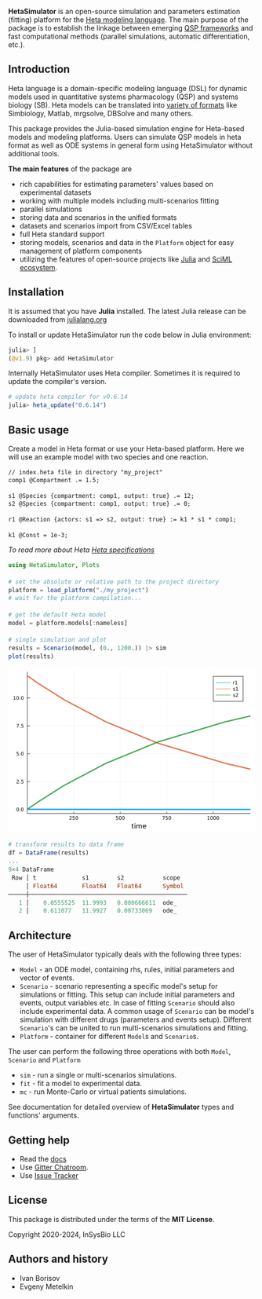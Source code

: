 **HetaSimulator** is an open-source simulation and parameters estimation (fitting) platform for the [Heta modeling language](https://hetalang.github.io/#/). 
The main purpose of the package is to establish the linkage between emerging [QSP frameworks](https://en.wikipedia.org/wiki/Quantitative_systems_pharmacology) and fast computational methods (parallel simulations, automatic differentiation, etc.).

## Introduction

Heta language is a domain-specific modeling language (DSL) for dynamic models used in quantitative systems pharmacology (QSP) and systems biology (SB). Heta models can be translated into [variety of formats](https://hetalang.github.io/#/heta-compiler/?id=supported-tools) like Simbiology, Matlab, mrgsolve, DBSolve and many others.

This package provides the Julia-based simulation engine for Heta-based models and modeling platforms. Users can simulate QSP models in heta format as well as ODE systems in general form using HetaSimulator without additional tools.

__The main features__ of the package are

- rich capabilities for estimating parameters' values based on experimental datasets
- working with multiple models including multi-scenarios fitting
- parallel simulations
- storing data and scenarios in the unified formats
- datasets and scenarios import from CSV/Excel tables 
- full Heta standard support
- storing models, scenarios and data in the `Platform` object for easy management of platform components
- utilizing the features of open-source projects like [Julia](https://julialang.org/) and [SciML ecosystem](https://sciml.ai/).

## Installation

It is assumed that you have **Julia** installed. 
The latest Julia release can be downloaded from [julialang.org](https://julialang.org/downloads/)

To install or update HetaSimulator run the code below in Julia environment:

```julia
julia> ]
(@v1.9) pkg> add HetaSimulator
```

Internally HetaSimulator uses Heta compiler. 
Sometimes it is required to update the compiler's version.
```julia
# update heta compiler for v0.6.14
julia> heta_update("0.6.14") 
```

## Basic usage

Create a model in Heta format or use your Heta-based platform.
Here we will use an example model with two species and one reaction.

```heta
// index.heta file in directory "my_project"
comp1 @Compartment .= 1.5;

s1 @Species {compartment: comp1, output: true} .= 12;
s2 @Species {compartment: comp1, output: true} .= 0;

r1 @Reaction {actors: s1 => s2, output: true} := k1 * s1 * comp1;

k1 @Const = 1e-3;
```

*To read more about Heta [Heta specifications](https://hetalang.github.io/#/specifications/)*

```julia
using HetaSimulator, Plots

# set the absolute or relative path to the project directory
platform = load_platform("./my_project")
# wait for the platform compilation...

# get the default Heta model
model = platform.models[:nameless]

# single simulation and plot
results = Scenario(model, (0., 1200.)) |> sim
plot(results)
```

![Plot](https://raw.githubusercontent.com/hetalang/HetaSimulator.jl/master/plot0.png)

```julia
# transform results to data frame
df = DataFrame(results)
...
9×4 DataFrame
 Row │ t             s1        s2           scope  
     │ Float64       Float64   Float64      Symbol 
─────┼─────────────────────────────────────────────
   1 │    0.0555525  11.9993   0.000666611  ode_
   2 │    0.611077   11.9927   0.00733069   ode_
```

## Architecture

The user of HetaSimulator typically deals with the following three types:
- `Model` - an ODE model, containing rhs, rules, initial parameters and vector of events.
- `Scenario` - scenario representing a specific model's setup for simulations or fitting. This setup can include initial parameters and events, output variables etc. In case of fitting `Scenario` should also include experimental data. A common usage of `Scenario` can be model's simulation with different drugs (parameters and events setup). Different `Scenario`'s can be united to run multi-scenarios simulations and fitting.
- `Platform` - container for different `Model`s and `Scenario`s.

The user can perform the following three operations with both `Model`, `Scenario` and `Platform`
- `sim` - run a single or multi-scenarios simulations. 
- `fit` - fit a model to experimental data. 
- `mc` - run Monte-Carlo or virtual patients simulations.

See documentation for detailed overview of **HetaSimulator** types and functions' arguments.

## Getting help

- Read the [docs](https://hetalang.github.io/HetaSimulator.jl/stable/)
- Use [Gitter Chatroom](https://gitter.im/hetalang/community?utm_source=readme).
- Use [Issue Tracker](https://github.com/hetalang/HetaSimulator.jl/issues)

## License

This package is distributed under the terms of the **MIT License**.

Copyright 2020-2024, InSysBio LLC

## Authors and history

- Ivan Borisov
- Evgeny Metelkin

